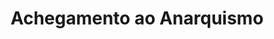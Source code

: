 ---
title: "Achegamento ao Anarquismo"
portada: "/biblioteca/itinerarios/achegamento_ao_anarquismo.png"
description: "Un percorrido pola ribeira do río Mao"
tipo: "itinerario"
---